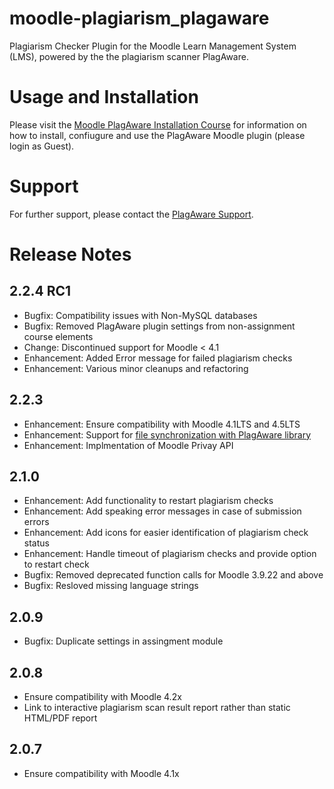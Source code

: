 # moodle-plagiarism_plagaware
Plagiarism Checker Plugin for the Moodle Learn Management System (LMS), powered by the the plagiarism scanner PlagAware.

# Usage and Installation
Please visit the [Moodle PlagAware Installation Course](https://moodle.plagaware.com) for information on how to install, confiugure and use the PlagAware Moodle plugin (please login as Guest).

# Support
For further support, please contact the [PlagAware Support](https://my.plagaware.com/contact).

# Release Notes

## 2.2.4 RC1
- Bugfix: Compatibility issues with Non-MySQL databases
- Bugfix: Removed PlagAware plugin settings from non-assignment course elements
- Change: Discontinued support for Moodle < 4.1
- Enhancement: Added Error message for failed plagiarism checks
- Enhancement: Various minor cleanups and refactoring

## 2.2.3
- Enhancement: Ensure compatibility with Moodle 4.1LTS and 4.5LTS
- Enhancement: Support for [file synchronization with PlagAware library](https://www.plagaware.com/de/moodle-bibliothek-synchronisation)
- Enhancement: Implmentation of Moodle Privay API

## 2.1.0
- Enhancement: Add functionality to restart plagiarism checks
- Enhancement: Add speaking error messages in case of submission errors
- Enhancement: Add icons for easier identification of plagiarism check status
- Enhancement: Handle timeout of plagiarism checks and provide option to restart check
- Bugfix: Removed deprecated function calls for Moodle 3.9.22 and above
- Bugfix: Resloved missing language strings
    
## 2.0.9
- Bugfix: Duplicate settings in assingment module

## 2.0.8
- Ensure compatibility with Moodle 4.2x
- Link to interactive plagiarism scan result report rather than static HTML/PDF report

## 2.0.7
- Ensure compatibility with Moodle 4.1x


